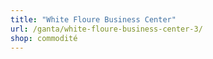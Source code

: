 ```yaml
---
title: "White Floure Business Center"
url: /ganta/white-floure-business-center-3/
shop: commodité
---
```

